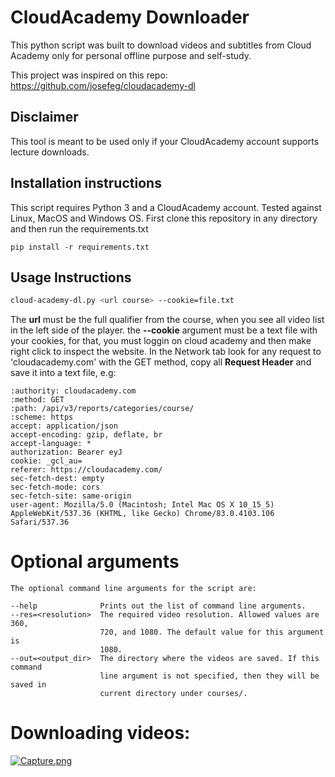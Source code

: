 # CloudAcademy Downloader
This python script was built to download videos and subtitles from Cloud Academy only for personal offline purpose and self-study.

This project was inspired on this repo: https://github.com/josefeg/cloudacademy-dl

## Disclaimer

This tool is meant to be used only if your CloudAcademy account supports
lecture downloads.

## Installation instructions
This script requires Python 3 and a CloudAcademy account.
Tested against Linux, MacOS and Windows OS. 
First clone this repository in any directory and then run the requirements.txt
```
pip install -r requirements.txt
```

## Usage Instructions
```sh
cloud-academy-dl.py <url course> --cookie=file.txt 
```
The **url** must be the full qualifier from the course, when you see all video list in the left side of the player.
the **--cookie** argument must be a text file with your cookies, for that, you must loggin on cloud academy and then make right click to inspect the website.
In the Network tab look for any request to 'cloudacademy.com' with the GET method, copy all **Request Header** and save it into a text file, e.g:

```
:authority: cloudacademy.com
:method: GET
:path: /api/v3/reports/categories/course/
:scheme: https
accept: application/json
accept-encoding: gzip, deflate, br
accept-language: *
authorization: Bearer eyJ
cookie: _gcl_au=
referer: https://cloudacademy.com/
sec-fetch-dest: empty
sec-fetch-mode: cors
sec-fetch-site: same-origin
user-agent: Mozilla/5.0 (Macintosh; Intel Mac OS X 10_15_5) AppleWebKit/537.36 (KHTML, like Gecko) Chrome/83.0.4103.106 Safari/537.36
```
# Optional arguments
```
The optional command line arguments for the script are:

--help              Prints out the list of command line arguments.
--res=<resolution>  The required video resolution. Allowed values are 360,
                    720, and 1080. The default value for this argument is
                    1080.
--out=<output_dir>  The directory where the videos are saved. If this command
                    line argument is not specified, then they will be saved in
                    current directory under courses/.
```


# Downloading videos:

[![Capture.png](https://i.postimg.cc/1RVTZ9hc/cloud-academy-dl.png)](https://postimg.cc/ThGQVvPp)